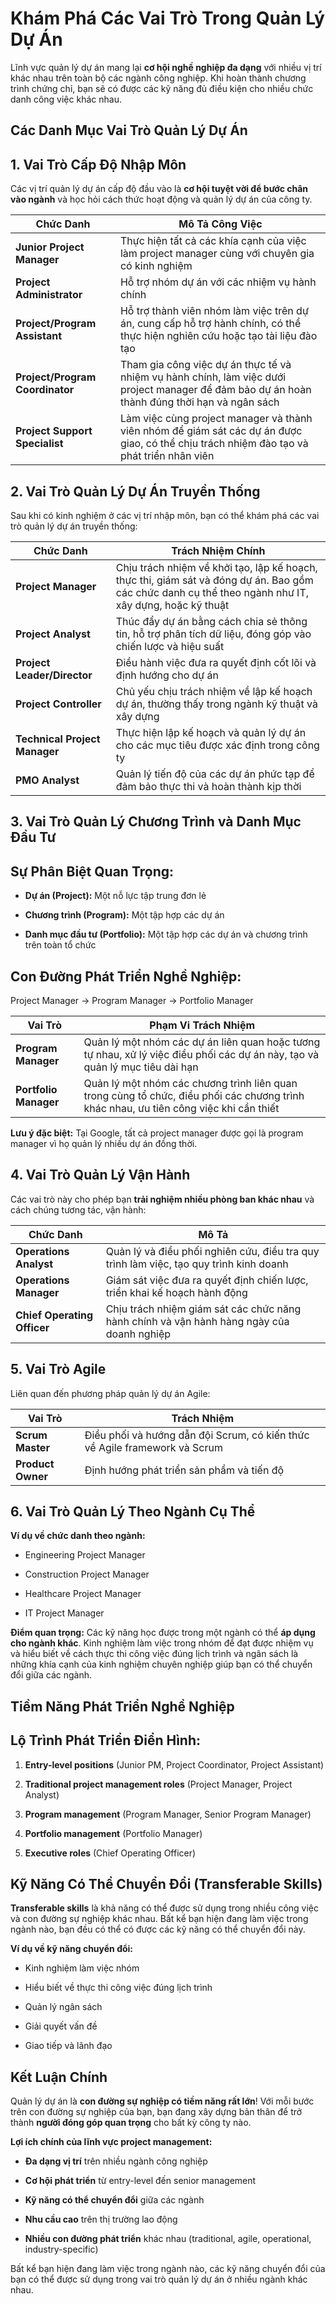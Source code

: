 # Khám Phá Các Vai Trò Trong Quản Lý Dự Án

Lĩnh vực quản lý dự án mang lại **cơ hội nghề nghiệp đa dạng** với nhiều vị trí khác nhau trên toàn bộ các ngành công nghiệp. Khi hoàn thành chương trình chứng chỉ, bạn sẽ có được các kỹ năng đủ điều kiện cho nhiều chức danh công việc khác nhau.

## Các Danh Mục Vai Trò Quản Lý Dự Án

## 1. Vai Trò Cấp Độ Nhập Môn

Các vị trí quản lý dự án cấp độ đầu vào là **cơ hội tuyệt vời để bước chân vào ngành** và học hỏi cách thức hoạt động và quản lý dự án của công ty.

|Chức Danh|Mô Tả Công Việc|
|---|---|
|**Junior Project Manager**|Thực hiện tất cả các khía cạnh của việc làm project manager cùng với chuyên gia có kinh nghiệm|
|**Project Administrator**|Hỗ trợ nhóm dự án với các nhiệm vụ hành chính|
|**Project/Program Assistant**|Hỗ trợ thành viên nhóm làm việc trên dự án, cung cấp hỗ trợ hành chính, có thể thực hiện nghiên cứu hoặc tạo tài liệu đào tạo|
|**Project/Program Coordinator**|Tham gia công việc dự án thực tế và nhiệm vụ hành chính, làm việc dưới project manager để đảm bảo dự án hoàn thành đúng thời hạn và ngân sách|
|**Project Support Specialist**|Làm việc cùng project manager và thành viên nhóm để giám sát các dự án được giao, có thể chịu trách nhiệm đào tạo và phát triển nhân viên|

## 2. Vai Trò Quản Lý Dự Án Truyền Thống

Sau khi có kinh nghiệm ở các vị trí nhập môn, bạn có thể khám phá các vai trò quản lý dự án truyền thống:

|Chức Danh|Trách Nhiệm Chính|
|---|---|
|**Project Manager**|Chịu trách nhiệm về khởi tạo, lập kế hoạch, thực thi, giám sát và đóng dự án. Bao gồm các chức danh cụ thể theo ngành như IT, xây dựng, hoặc kỹ thuật|
|**Project Analyst**|Thúc đẩy dự án bằng cách chia sẻ thông tin, hỗ trợ phân tích dữ liệu, đóng góp vào chiến lược và hiệu suất|
|**Project Leader/Director**|Điều hành việc đưa ra quyết định cốt lõi và định hướng cho dự án|
|**Project Controller**|Chủ yếu chịu trách nhiệm về lập kế hoạch dự án, thường thấy trong ngành kỹ thuật và xây dựng|
|**Technical Project Manager**|Thực hiện lập kế hoạch và quản lý dự án cho các mục tiêu được xác định trong công ty|
|**PMO Analyst**|Quản lý tiến độ của các dự án phức tạp để đảm bảo thực thi và hoàn thành kịp thời|

## 3. Vai Trò Quản Lý Chương Trình và Danh Mục Đầu Tư

## Sự Phân Biệt Quan Trọng:

- **Dự án (Project):** Một nỗ lực tập trung đơn lẻ
    
- **Chương trình (Program):** Một tập hợp các dự án
    
- **Danh mục đầu tư (Portfolio):** Một tập hợp các dự án và chương trình trên toàn tổ chức
    

## Con Đường Phát Triển Nghề Nghiệp:

Project Manager → Program Manager → Portfolio Manager

|Vai Trò|Phạm Vi Trách Nhiệm|
|---|---|
|**Program Manager**|Quản lý một nhóm các dự án liên quan hoặc tương tự nhau, xử lý việc điều phối các dự án này, tạo và quản lý mục tiêu dài hạn|
|**Portfolio Manager**|Quản lý một nhóm các chương trình liên quan trong cùng tổ chức, điều phối các chương trình khác nhau, ưu tiên công việc khi cần thiết|

**Lưu ý đặc biệt:** Tại Google, tất cả project manager được gọi là program manager vì họ quản lý nhiều dự án đồng thời.

## 4. Vai Trò Quản Lý Vận Hành

Các vai trò này cho phép bạn **trải nghiệm nhiều phòng ban khác nhau** và cách chúng tương tác, vận hành:

|Chức Danh|Mô Tả|
|---|---|
|**Operations Analyst**|Quản lý và điều phối nghiên cứu, điều tra quy trình làm việc, tạo quy trình kinh doanh|
|**Operations Manager**|Giám sát việc đưa ra quyết định chiến lược, triển khai kế hoạch hành động|
|**Chief Operating Officer**|Chịu trách nhiệm giám sát các chức năng hành chính và vận hành hàng ngày của doanh nghiệp|

## 5. Vai Trò Agile

Liên quan đến phương pháp quản lý dự án Agile:

|Vai Trò|Trách Nhiệm|
|---|---|
|**Scrum Master**|Điều phối và hướng dẫn đội Scrum, có kiến thức về Agile framework và Scrum|
|**Product Owner**|Định hướng phát triển sản phẩm và tiến độ|

## 6. Vai Trò Quản Lý Theo Ngành Cụ Thể

**Ví dụ về chức danh theo ngành:**

- Engineering Project Manager
    
- Construction Project Manager
    
- Healthcare Project Manager
    
- IT Project Manager
    

**Điểm quan trọng:** Các kỹ năng học được trong một ngành có thể **áp dụng cho ngành khác**. Kinh nghiệm làm việc trong nhóm để đạt được nhiệm vụ và hiểu biết về cách thực thi công việc đúng lịch trình và ngân sách là những khía cạnh của kinh nghiệm chuyên nghiệp giúp bạn có thể chuyển đổi giữa các ngành.

## Tiềm Năng Phát Triển Nghề Nghiệp

## Lộ Trình Phát Triển Điển Hình:

1. **Entry-level positions** (Junior PM, Project Coordinator, Project Assistant)
    
2. **Traditional project management roles** (Project Manager, Project Analyst)
    
3. **Program management** (Program Manager, Senior Program Manager)
    
4. **Portfolio management** (Portfolio Manager)
    
5. **Executive roles** (Chief Operating Officer)
    

## Kỹ Năng Có Thể Chuyển Đổi (Transferable Skills)

**Transferable skills** là khả năng có thể được sử dụng trong nhiều công việc và con đường sự nghiệp khác nhau. Bất kể bạn hiện đang làm việc trong ngành nào, bạn đều có thể có được các kỹ năng có thể chuyển đổi này.

**Ví dụ về kỹ năng chuyển đổi:**

- Kinh nghiệm làm việc nhóm
    
- Hiểu biết về thực thi công việc đúng lịch trình
    
- Quản lý ngân sách
    
- Giải quyết vấn đề
    
- Giao tiếp và lãnh đạo
    

## Kết Luận Chính

Quản lý dự án là **con đường sự nghiệp có tiềm năng rất lớn**! Với mỗi bước trên con đường sự nghiệp của bạn, bạn đang xây dựng bản thân để trở thành **người đóng góp quan trọng** cho bất kỳ công ty nào.

**Lợi ích chính của lĩnh vực project management:**

- **Đa dạng vị trí** trên nhiều ngành công nghiệp
    
- **Cơ hội phát triển** từ entry-level đến senior management
    
- **Kỹ năng có thể chuyển đổi** giữa các ngành
    
- **Nhu cầu cao** trên thị trường lao động
    
- **Nhiều con đường phát triển** khác nhau (traditional, agile, operational, industry-specific)
    

Bất kể bạn hiện đang làm việc trong ngành nào, các kỹ năng chuyển đổi của bạn có thể được sử dụng trong vai trò quản lý dự án ở nhiều ngành khác nhau.